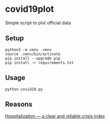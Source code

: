 # covid19plot

Simple script to plot official data

## Setup
```
python3 -m venv .venv
source .venv/bin/activate
pip install --upgrade pip
pip install -r requirements.txt
```

## Usage
```
python covid19.py 
```

## Reasons

[Hospitalization — a clear and reliable crisis index](https://medium.com/@cisba/hospitalization-a-clear-and-reliable-crisis-index-438fc6e9805e)
